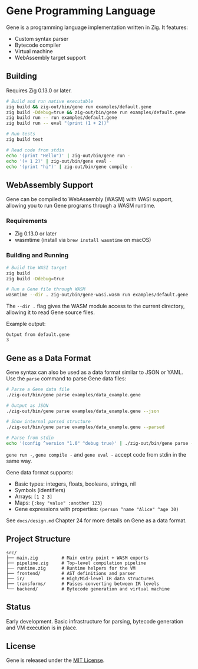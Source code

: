 # Gene Programming Language

Gene is a programming language implementation written in Zig. It features:

- Custom syntax parser
- Bytecode compiler
- Virtual machine
- WebAssembly target support

## Building

Requires Zig 0.13.0 or later.

```bash
# Build and run native executable
zig build && zig-out/bin/gene run examples/default.gene
zig build -Ddebug=true && zig-out/bin/gene run examples/default.gene
zig build run -- run examples/default.gene
zig build run -- eval "(print (1 + 2))"

# Run tests
zig build test

# Read code from stdin
echo '(print "Hello")' | zig-out/bin/gene run -
echo '(+ 1 2)' | zig-out/bin/gene eval -
echo '(print "hi")' | zig-out/bin/gene compile -
```

## WebAssembly Support

Gene can be compiled to WebAssembly (WASM) with WASI support, allowing you to run Gene programs through a WASM runtime.

### Requirements

- Zig 0.13.0 or later
- wasmtime (install via `brew install wasmtime` on macOS)

### Building and Running

```bash
# Build the WASI target
zig build
zig build -Ddebug=true

# Run a Gene file through WASM
wasmtime --dir . zig-out/bin/gene-wasi.wasm run examples/default.gene
```

The `--dir .` flag gives the WASM module access to the current directory, allowing it to read Gene source files.

Example output:
```
Output from default.gene
3
```

## Gene as a Data Format

Gene syntax can also be used as a data format similar to JSON or YAML. Use the `parse` command to parse Gene data files:

```bash
# Parse a Gene data file
./zig-out/bin/gene parse examples/data_example.gene

# Output as JSON
./zig-out/bin/gene parse examples/data_example.gene --json

# Show internal parsed structure
./zig-out/bin/gene parse examples/data_example.gene --parsed

# Parse from stdin
echo '(config ^version "1.0" ^debug true)' | ./zig-out/bin/gene parse -
```

`gene run -`, `gene compile -` and `gene eval -` accept code from stdin in the same way.

Gene data format supports:
- Basic types: integers, floats, booleans, strings, nil
- Symbols (identifiers)
- Arrays: `[1 2 3]`
- Maps: `{:key "value" :another 123}`
- Gene expressions with properties: `(person ^name "Alice" ^age 30)`

See `docs/design.md` Chapter 24 for more details on Gene as a data format.

## Project Structure

```
src/
├── main.zig         # Main entry point + WASM exports
├── pipeline.zig     # Top-level compilation pipeline
├── runtime.zig      # Runtime helpers for the VM
├── frontend/        # AST definitions and parser
├── ir/              # High/Mid-level IR data structures
├── transforms/      # Passes converting between IR levels
└── backend/         # Bytecode generation and virtual machine
```

## Status

Early development. Basic infrastructure for parsing, bytecode generation and VM execution is in place.

## License

Gene is released under the [MIT License](LICENSE).
